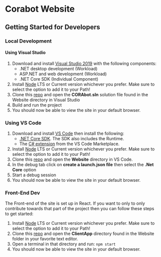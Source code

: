 Corabot Website
==================

## Getting Started for Developers

### Local Development

#### Using Visual Studio
1. Download and install [Visual Studio 2019](https://visualstudio.microsoft.com/vs/) with the following components:
   * .NET desktop development (Workload)
   * ASP.NET and web development (Workload)
   * .NET Core SDK  (Individual Component)
2. Install [Node](https://nodejs.org/en/) LTS or Current version whichever you prefer. Make sure to select the option to add it to your Path!
3. Clone this [repo](https://ProjectCora@dev.azure.com/ProjectCora/ProjectTIRA/_git/ProjectTIRA) and open the **CORAbot.sln** solution file found in the Website directory in Visual Studio
4. Build and run the project
5. You should now be able to view the site in your default browser.

### Using VS Code 
1. Download and install [VS Code](https://code.visualstudio.com/) then install the following:
   * [.NET Core SDK](https://dotnet.microsoft.com/download). The SDK also includes the Runtime.
   * The [C# extension](https://marketplace.visualstudio.com/items?itemName=ms-dotnettools.csharp) from the VS Code Marketplace.
2. Install [Node](https://nodejs.org/en/) LTS or Current version whichever you prefer. Make sure to select the option to add it to your Path!
3. Clone this [repo](https://ProjectCora@dev.azure.com/ProjectCora/ProjectTIRA/_git/ProjectTIRA) and open the **Website** directory in VS Code.
4. In the debug tab click on  **create a launch.json file** then select the **.Net Core** option
4. Start a debug session
5. You should now be able to view the site in your default browser.

### Front-End Dev
The Front-end of the site is set up in React. If you want to only to only contribute towards that part of the project then you can follow these steps to get started: 
1. Install [Node](https://nodejs.org/en/) LTS or Current version whichever you prefer. Make sure to select the option to add it to your Path!
2. Clone this [repo](https://ProjectCora@dev.azure.com/ProjectCora/ProjectTIRA/_git/ProjectTIRA) and open the **ClientApp**  directory found in the Website folder in your favorite text editor.
3. Open a terminal in that directory and run: ``` npm start ```
4. You should now be able to view the site in your default browser.
